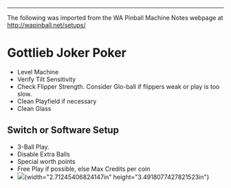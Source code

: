 ***
The following was imported from the WA Pinball Machine Notes webpage at http://wapinball.net/setups/
# Gottlieb Joker Poker
-   Level Machine
-   Verify Tilt Sensitivity
-   Check Flipper Strength. Consider Glo-ball if flippers weak or play is too slow.
-   Clean Playfield if necessary
-   Clean Glass
## Switch or Software Setup
-   3-Ball Play.
-   Disable Extra Balls
-   Special worth points
-   Free Play if possible, else Max Credits per coin
-   ![](media/image1.png){width="2.71245406824147in" height="3.4918077427821523in"}
